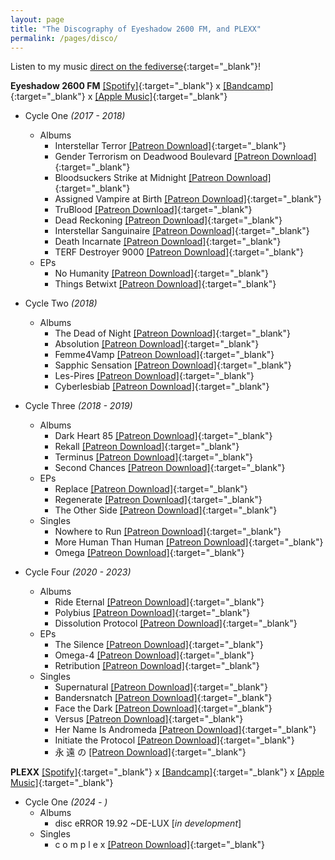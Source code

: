 ```yaml
---
layout: page
title: "The Discography of Eyeshadow 2600 FM, and PLEXX"
permalink: /pages/disco/
---
```

Listen to my music [direct on the fediverse](https://bandwagon.fm/@cmdr_nova){:target="_blank"}!

**Eyeshadow 2600 FM** [[Spotify]](https://open.spotify.com/artist/355TNaPlosj1FwN7sfSvAe?si=DpZynJiMSGWKYPfLeJX68g){:target="_blank"} x [[Bandcamp]](https://eyeshadow2600fm.bandcamp.com/album/dissolution-protocol){:target="_blank"} x [[Apple Music]](https://music.apple.com/us/artist/eyeshadow-2600-fm/1210249781){:target="_blank"}


- Cycle One *(2017 - 2018)*
    - Albums
        * Interstellar Terror [[Patreon Download]](https://www.patreon.com/posts/as-thank-you-8637199){:target="_blank"}
        * Gender Terrorism on Deadwood Boulevard [[Patreon Download]](https://www.patreon.com/posts/8298138){:target="_blank"}
        * Bloodsuckers Strike at Midnight [[Patreon Download]](https://www.patreon.com/posts/bloodsuckers-at-8760046){:target="_blank"}
        * Assigned Vampire at Birth [[Patreon Download]](https://www.patreon.com/posts/assigned-vampire-11171162){:target="_blank"}
        * TruBlood [[Patreon Download]](https://www.patreon.com/posts/11398340){:target="_blank"}
        * Dead Reckoning [[Patreon Download]](https://www.patreon.com/posts/dead-reckoning-12309061){:target="_blank"}
        * Interstellar Sanguinaire [[Patreon Download]](https://www.patreon.com/posts/interstellar-13728787){:target="_blank"}
        * Death Incarnate [[Patreon Download]](https://www.patreon.com/posts/death-incarnate-14223234){:target="_blank"}
        * TERF Destroyer 9000 [[Patreon Download]](https://www.patreon.com/posts/terf-destroyer-d-15483690){:target="_blank"}
    - EPs
        * No Humanity [[Patreon Download]](https://www.patreon.com/posts/no-humanity-ep-11670887){:target="_blank"}
        * Things Betwixt [[Patreon Download]](https://www.patreon.com/posts/things-betwixt-16168981){:target="_blank"}
    
- Cycle Two *(2018)*
    - Albums
        * The Dead of Night [[Patreon Download]](https://www.patreon.com/posts/dead-of-night-d-16384894){:target="_blank"}
        * Absolution [[Patreon Download]](https://www.patreon.com/posts/absolution-full-16660001){:target="_blank"}
        * Femme4Vamp [[Patreon Download]](https://www.patreon.com/posts/femme4vamp-full-16979266){:target="_blank"}
        * Sapphic Sensation [[Patreon Download]](https://www.patreon.com/posts/sapphic-patron-d-17668798){:target="_blank"}
        * Les-Pires [[Patreon Download]](https://www.patreon.com/posts/les-pires-18849133){:target="_blank"}
        * Cyberlesbiab [[Patreon Download]](https://www.patreon.com/posts/cyberlesbiab-1-d-20455906){:target="_blank"}
    
- Cycle Three *(2018 - 2019)*
    - Albums
        * Dark Heart 85 [[Patreon Download]](https://www.patreon.com/posts/darkheart-85-21830885){:target="_blank"}
        * Rekall [[Patreon Download]](https://www.patreon.com/posts/rekall-full-24684471){:target="_blank"}
        * Terminus [[Patreon Download]](https://www.patreon.com/posts/terminus-patron-29371507){:target="_blank"}
        * Second Chances [[Patreon Download]](https://www.patreon.com/posts/30440155){:target="_blank"}
    - EPs
        * Replace [[Patreon Download]](https://www.patreon.com/posts/replace-ep-d-l-23295803){:target="_blank"}
        * Regenerate [[Patreon Download]](https://www.patreon.com/posts/regenerate-ep-25875464){:target="_blank"}
        * The Other Side [[Patreon Download]](https://www.patreon.com/posts/30015805){:target="_blank"}
    - Singles
        * Nowhere to Run [[Patreon Download]](https://www.patreon.com/posts/nowhere-to-run-d-26018427){:target="_blank"}
        * More Human Than Human [[Patreon Download]](https://www.patreon.com/posts/more-human-than-26956268){:target="_blank"}
        * Omega [[Patreon Download]](https://www.patreon.com/posts/terminus-new-art-28645718){:target="_blank"}

- Cycle Four *(2020 - 2023)*
    - Albums
        * Ride Eternal [[Patreon Download]](https://www.patreon.com/posts/ride-eternal-32739849){:target="_blank"}
        * Polybius [[Patreon Download]](https://www.patreon.com/posts/37300838){:target="_blank"}
        * Dissolution Protocol [[Patreon Download]](https://www.patreon.com/posts/88873394){:target="_blank"}
    - EPs
        * The Silence [[Patreon Download]](https://www.patreon.com/posts/34601373){:target="_blank"}
        * Omega-4 [[Patreon Download]](https://www.patreon.com/posts/39852051){:target="_blank"}
        * Retribution [[Patreon Download]](https://www.patreon.com/posts/eyeshadow-2600-81987283){:target="_blank"}
    - Singles
        * Supernatural [[Patreon Download]](https://www.patreon.com/posts/supernatural-d-l-31262087){:target="_blank"}
        * Bandersnatch [[Patreon Download]](https://www.patreon.com/posts/bandersnatch-32098931){:target="_blank"}
        * Face the Dark [[Patreon Download]](https://www.patreon.com/posts/face-dark-single-35573323){:target="_blank"}
        * Versus [[Patreon Download]](https://www.patreon.com/posts/versus-collab-36224668){:target="_blank"}
        * Her Name Is Andromeda [[Patreon Download]](https://www.patreon.com/posts/36580649){:target="_blank"}
        * Initiate the Protocol [[Patreon Download]](https://www.patreon.com/posts/02-initiate-42189312){:target="_blank"}
        * 永 遠 の [[Patreon Download]](https://www.patreon.com/posts/yong-yuan-no-87608010){:target="_blank"}

**PLEXX** [[Spotify]](https://open.spotify.com/artist/2jkEsRdWQYWla3H6Ut4Wed?si=zM7EnLDzSTiBaOMZs1_sPg){:target="_blank"} x [[Bandcamp]](https://plexx.bandcamp.com/album/disc-error-1992-de-lux){:target="_blank"} x [[Apple Music]](https://music.apple.com/us/artist/plexx/1751206223){:target="_blank"}

- Cycle One *(2024 - )*
    - Albums
        * disc eRROR 19​.​92 ~DE​-​LUX [*in development*]
    - Singles
        * c o m p l e x [[Patreon Download]](https://www.patreon.com/posts/106227529){:target="_blank"}